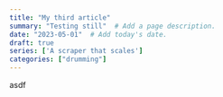 ```yaml
---
title: "My third article" 
summary: "Testing still"  # Add a page description.
date: "2023-05-01"  # Add today's date.
draft: true
series: ['A scraper that scales']
categories: ["drumming"]
---
```

asdf